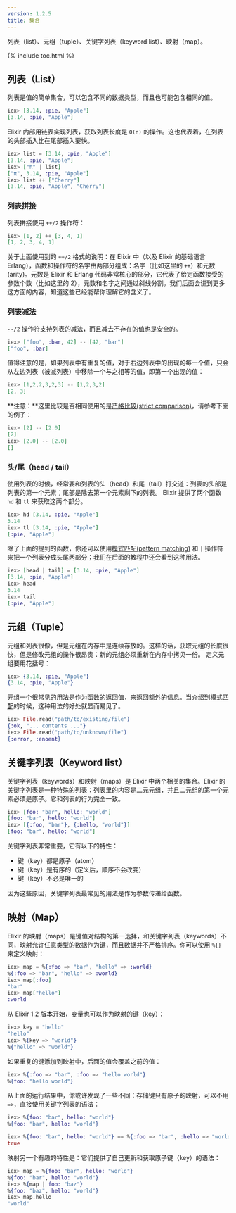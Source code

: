 ```yaml
---
version: 1.2.5
title: 集合
---
```


列表（list）、元组（tuple）、关键字列表（keyword list）、映射（map）。

{% include toc.html %}

## 列表（List）

列表是值的简单集合，可以包含不同的数据类型，而且也可能包含相同的值。

```elixir
iex> [3.14, :pie, "Apple"]
[3.14, :pie, "Apple"]
```

Elixir 内部用链表实现列表，获取列表长度是 `O(n)` 的操作。这也代表着，在列表的头部插入比在尾部插入要快。

```elixir
iex> list = [3.14, :pie, "Apple"]
[3.14, :pie, "Apple"]
iex> ["π" | list]
["π", 3.14, :pie, "Apple"]
iex> list ++ ["Cherry"]
[3.14, :pie, "Apple", "Cherry"]
```


### 列表拼接

列表拼接使用 `++/2` 操作符：

```elixir
iex> [1, 2] ++ [3, 4, 1]
[1, 2, 3, 4, 1]
```

关于上面使用到的 `++/2` 格式的说明：在 Elixir 中（以及 Elixir 的基础语言 Erlang），函数和操作符的名字由两部分组成：名字（比如这里的 `++`）和元数(arity)。元数是 Elixir 和 Erlang 代码非常核心的部分，它代表了给定函数接受的参数个数（比如这里的 2），元数和名字之间通过斜线分割。我们后面会讲到更多这方面的内容，知道这些已经能帮你理解它的含义了。

### 列表减法

`--/2` 操作符支持列表的减法，而且减去不存在的值也是安全的。

```elixir
iex> ["foo", :bar, 42] -- [42, "bar"]
["foo", :bar]
```

值得注意的是，如果列表中有重复的值，对于右边列表中的出现的每一个值，只会从左边列表（被减列表）中移除一个与之相等的值，即第一个出现的值：

```elixir
iex> [1,2,2,3,2,3] -- [1,2,3,2]
[2, 3]
```

**注意：**这里比较是否相同使用的是[严格比较(strict comparison)](../basics/#comparison)，请参考下面的例子：

```elixir
iex> [2] -- [2.0]
[2]
iex> [2.0] -- [2.0]
[]
```

### 头/尾（head / tail）

使用列表的时候，经常要和列表的头（head）和尾（tail）打交道：列表的头部是列表的第一个元素；尾部是除去第一个元素剩下的列表。 Elixir 提供了两个函数 `hd` 和 `tl` 来获取这两个部分。

```elixir
iex> hd [3.14, :pie, "Apple"]
3.14
iex> tl [3.14, :pie, "Apple"]
[:pie, "Apple"]
```

除了上面的提到的函数，你还可以使用[模式匹配(pattern matching)](../pattern-matching/) 和 `|` 操作符来把一个列表分成头尾两部分；我们在后面的教程中还会看到这种用法。

```elixir
iex> [head | tail] = [3.14, :pie, "Apple"]
[3.14, :pie, "Apple"]
iex> head
3.14
iex> tail
[:pie, "Apple"]
```

## 元组（Tuple）

元组和列表很像，但是元组在内存中是连续存放的。这样的话，获取元组的长度很快，但是修改元组的操作很昂贵：新的元组必须重新在内存中拷贝一份。
定义元组要用花括号：

```elixir
iex> {3.14, :pie, "Apple"}
{3.14, :pie, "Apple"}
```

元组一个很常见的用法是作为函数的返回值，来返回额外的信息。当介绍到[模式匹配](../pattern-matching/)的时候，这种用法的好处就显而易见了。

```elixir
iex> File.read("path/to/existing/file")
{:ok, "... contents ..."}
iex> File.read("path/to/unknown/file")
{:error, :enoent}
```

## 关键字列表（Keyword list）

关键字列表（keywords）和映射（maps）是 Elixir 中两个相关的集合。Elixir 的关键字列表是一种特殊的列表：列表里的内容是二元元组，并且二元组的第一个元素必须是原子。它和列表的行为完全一致。

```elixir
iex> [foo: "bar", hello: "world"]
[foo: "bar", hello: "world"]
iex> [{:foo, "bar"}, {:hello, "world"}]
[foo: "bar", hello: "world"]
```

关键字列表非常重要，它有以下的特性：

+ 键（key）都是原子（atom）
+ 键（key）是有序的（定义后，顺序不会改变）
+ 键（key）不必是唯一的

因为这些原因，关键字列表最常见的用法是作为参数传递给函数。

## 映射（Map）

Elixir 的映射（maps）是键值对结构的第一选择，和关键字列表（keywords）不同，映射允许任意类型的数据作为键，而且数据并不严格排序。你可以使用 `%{}` 来定义映射：

```elixir
iex> map = %{:foo => "bar", "hello" => :world}
%{:foo => "bar", "hello" => :world}
iex> map[:foo]
"bar"
iex> map["hello"]
:world
```

从 Elixir 1.2 版本开始，变量也可以作为映射的键（key）：

```elixir
iex> key = "hello"
"hello"
iex> %{key => "world"}
%{"hello" => "world"}
```

如果重复的键添加到映射中，后面的值会覆盖之前的值：

```elixir
iex> %{:foo => "bar", :foo => "hello world"}
%{foo: "hello world"}
```

从上面的运行结果中，你或许发现了一些不同：存储键只有原子的映射，可以不用 `=>`，直接使用关键字列表的语法：

```elixir
iex> %{foo: "bar", hello: "world"}
%{foo: "bar", hello: "world"}

iex> %{foo: "bar", hello: "world"} == %{:foo => "bar", :hello => "world"}
true
```

映射另一个有趣的特性是：它们提供了自己更新和获取原子键（key）的语法：

```elixir
iex> map = %{foo: "bar", hello: "world"}
%{foo: "bar", hello: "world"}
iex> %{map | foo: "baz"}
%{foo: "baz", hello: "world"}
iex> map.hello
"world"
```
